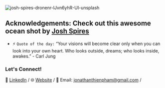 ![josh-spires-dronenr-lJvn6yhR-UI-unsplash](https://user-images.githubusercontent.com/55514757/88447255-36ebd080-cdff-11ea-9d7e-6bb2a252d0f8.jpg)
## Acknowledgements: Check out this awesome ocean shot by [Josh Spires](https://unsplash.com/photos/lJvn6yhR-UI) 

* ⚡ `Quote of the day:` “Your visions will become clear only when you can look into your own heart. Who looks outside, dreams; who looks inside, awakes.” - Carl Jung

### Let's Connect!
👥 [LinkedIn](https://www.linkedin.com/in/pham-jonathan/) /
🌐 [Website](https://www.jonathanpham.tech) /
📧 Email: jonathanthienpham@gmail.com /

